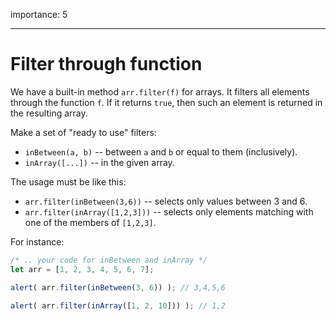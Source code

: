importance: 5

---

# Filter through function

We have a built-in method `arr.filter(f)` for arrays. It filters all elements through the function `f`. If it returns `true`, then such an element is returned in the resulting array.

Make a set of "ready to use" filters:

- `inBetween(a, b)` -- between `a` and `b` or equal to them (inclusively).
- `inArray([...])` -- in the given array.

The usage must be like this:

- `arr.filter(inBetween(3,6))` -- selects only values between 3 and 6.
- `arr.filter(inArray([1,2,3]))` -- selects only elements matching with one of the members of `[1,2,3]`.

For instance:

```js
/* .. your code for inBetween and inArray */
let arr = [1, 2, 3, 4, 5, 6, 7];

alert( arr.filter(inBetween(3, 6)) ); // 3,4,5,6

alert( arr.filter(inArray([1, 2, 10])) ); // 1,2
```

